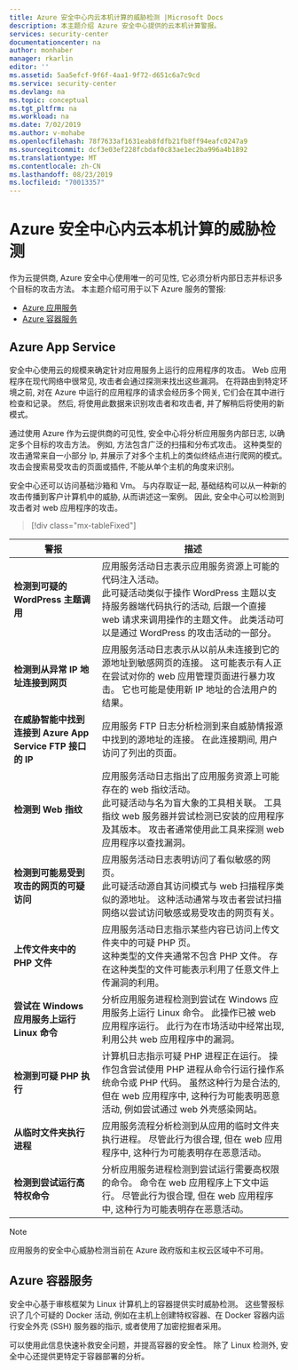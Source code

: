 ```yaml
---
title: Azure 安全中心内云本机计算的威胁检测 |Microsoft Docs
description: 本主题介绍 Azure 安全中心提供的云本机计算警报。
services: security-center
documentationcenter: na
author: monhaber
manager: rkarlin
editor: ''
ms.assetid: 5aa5efcf-9f6f-4aa1-9f72-d651c6a7c9cd
ms.service: security-center
ms.devlang: na
ms.topic: conceptual
ms.tgt_pltfrm: na
ms.workload: na
ms.date: 7/02/2019
ms.author: v-mohabe
ms.openlocfilehash: 78f7633af1631eab8fdfb21fb8ff94eafc0247a9
ms.sourcegitcommit: dcf3e03ef228fcbdaf0c83ae1ec2ba996a4b1892
ms.translationtype: MT
ms.contentlocale: zh-CN
ms.lasthandoff: 08/23/2019
ms.locfileid: "70013357"
---
```

# <a name="threat-detection-for-cloud-native-compute-in-azure-security-center"></a>Azure 安全中心内云本机计算的威胁检测

作为云提供商, Azure 安全中心使用唯一的可见性, 它必须分析内部日志并标识多个目标的攻击方法。 本主题介绍可用于以下 Azure 服务的警报:

* [Azure 应用服务](#app-services)
* [Azure 容器服务](#azure-containers) 

## Azure App Service<a name="app-services"></a>

安全中心使用云的规模来确定针对应用服务上运行的应用程序的攻击。 Web 应用程序在现代网络中很常见, 攻击者会通过探测来找出这些漏洞。 在将路由到特定环境之前, 对在 Azure 中运行的应用程序的请求会经历多个网关, 它们会在其中进行检查和记录。 然后, 将使用此数据来识别攻击者和攻击者, 并了解稍后将使用的新模式。

通过使用 Azure 作为云提供商的可见性, 安全中心将分析应用服务内部日志, 以确定多个目标的攻击方法。 例如, 方法包含广泛的扫描和分布式攻击。 这种类型的攻击通常来自一小部分 Ip, 并展示了对多个主机上的类似终结点进行爬网的模式。 攻击会搜索易受攻击的页面或插件, 不能从单个主机的角度来识别。

安全中心还可以访问基础沙箱和 Vm。 与内存取证一起, 基础结构可以从一种新的攻击传播到客户计算机中的威胁, 从而讲述这一案例。 因此, 安全中心可以检测到攻击者对 web 应用程序的攻击。

> [!div class="mx-tableFixed"]

|警报|描述|
|---|---|
|**检测到可疑的 WordPress 主题调用**|应用服务活动日志表示应用服务资源上可能的代码注入活动。<br/> 此可疑活动类似于操作 WordPress 主题以支持服务器端代码执行的活动, 后跟一个直接 web 请求来调用操作的主题文件。 此类活动可以是通过 WordPress 的攻击活动的一部分。|
|**检测到从异常 IP 地址连接到网页**|应用服务活动日志表示从以前从未连接到它的源地址到敏感网页的连接。 这可能表示有人正在尝试对你的 web 应用管理页面进行暴力攻击。 它也可能是使用新 IP 地址的合法用户的结果。|
|**在威胁智能中找到连接到 Azure App Service FTP 接口的 IP**|应用服务 FTP 日志分析检测到来自威胁情报源中找到的源地址的连接。 在此连接期间, 用户访问了列出的页面。|
|**检测到 Web 指纹**|应用服务活动日志指出了应用服务资源上可能存在的 web 指纹活动。 <br/>此可疑活动与名为盲大象的工具相关联。 工具指纹 web 服务器并尝试检测已安装的应用程序及其版本。 攻击者通常使用此工具来探测 web 应用程序以查找漏洞。|
|**检测到可能易受到攻击的网页的可疑访问**|应用服务活动日志表明访问了看似敏感的网页。 <br/>此可疑活动源自其访问模式与 web 扫描程序类似的源地址。 这种活动通常与攻击者尝试扫描网络以尝试访问敏感或易受攻击的网页有关。|
|**上传文件夹中的 PHP 文件**|应用服务活动日志指示某些内容已访问上传文件夹中的可疑 PHP 页。 <br/>这种类型的文件夹通常不包含 PHP 文件。 存在这种类型的文件可能表示利用了任意文件上传漏洞的利用。|
|**尝试在 Windows 应用服务上运行 Linux 命令**|分析应用服务进程检测到尝试在 Windows 应用服务上运行 Linux 命令。 此操作已被 web 应用程序运行。 此行为在市场活动中经常出现, 利用公共 web 应用程序中的漏洞。|
|**检测到可疑 PHP 执行**|计算机日志指示可疑 PHP 进程正在运行。 操作包含尝试使用 PHP 进程从命令行运行操作系统命令或 PHP 代码。 虽然这种行为是合法的, 但在 web 应用程序中, 这种行为可能表明恶意活动, 例如尝试通过 web 外壳感染网站。|
|**从临时文件夹执行进程**|应用服务流程分析检测到从应用的临时文件夹执行进程。 尽管此行为很合理, 但在 web 应用程序中, 这种行为可能表明存在恶意活动。|
|**检测到尝试运行高特权命令**|分析应用服务进程检测到尝试运行需要高权限的命令。 命令在 web 应用程序上下文中运行。 尽管此行为很合理, 但在 web 应用程序中, 这种行为可能表明存在恶意活动。|

> [!NOTE]
> 应用服务的安全中心威胁检测当前在 Azure 政府版和主权云区域中不可用。

## Azure 容器服务<a name="azure-containers"></a>

安全中心基于审核框架为 Linux 计算机上的容器提供实时威胁检测。 这些警报标识了几个可疑的 Docker 活动, 例如在主机上创建特权容器、在 Docker 容器内运行安全外壳 (SSH) 服务器的指示, 或者使用了加密挖掘者采用。 

可以使用此信息快速补救安全问题，并提高容器的安全性。 除了 Linux 检测外, 安全中心还提供更特定于容器部署的分析。
